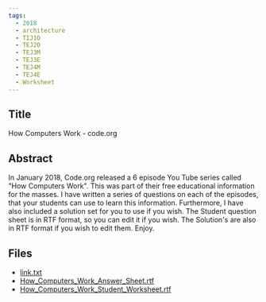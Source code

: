 ```yaml
---
tags:
  - 2018
  - architecture
  - TIJ1O
  - TEJ2O
  - TEJ3M
  - TEJ3E
  - TEJ4M
  - TEJ4E
  - Worksheet
---
```

    
## Title

How Computers Work - code.org

## Abstract

In January 2018, Code.org released a 6 episode You Tube series called "How Computers Work".  This was part of their free educational information for the masses.  I have written a series of questions on each of the episodes, that your students can use to learn this information.  Furthermore, I have also included a solution set for you to use if you wish.  The Student question sheet is in RTF format, so you can edit it if you wish.  The Solution's are also in RTF format if you wish to edit them.  Enjoy.

## Files

- [link.txt](https://www.russellgordon.ca/acse/cemc-cse-resources/resources/2018/Robert_Ceccato/link.txt)
- [How_Computers_Work_Answer_Sheet.rtf](https://www.russellgordon.ca/acse/cemc-cse-resources/resources/2018/Robert_Ceccato/How_Computers_Work_Answer_Sheet.rtf)
- [How_Computers_Work_Student_Worksheet.rtf](https://www.russellgordon.ca/acse/cemc-cse-resources/resources/2018/Robert_Ceccato/How_Computers_Work_Student_Worksheet.rtf)
